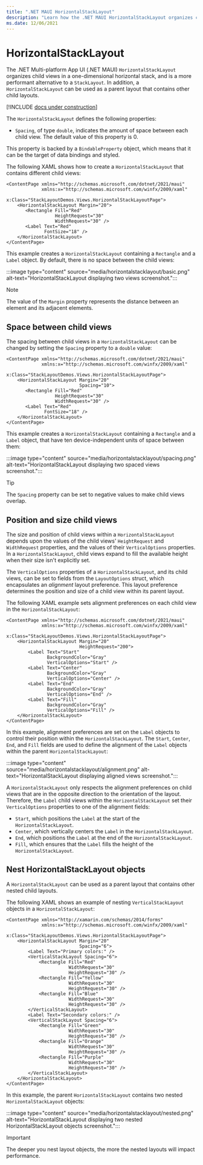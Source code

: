 ```yaml
---
title: ".NET MAUI HorizontalStackLayout"
description: "Learn how the .NET MAUI HorizontalStackLayout organizes child views in a one-dimensional horizontal stack."
ms.date: 12/06/2021
---
```


# HorizontalStackLayout

The .NET Multi-platform App UI (.NET MAUI) `HorizontalStackLayout` organizes child views in a one-dimensional horizontal stack, and is a more performant alternative to a `StackLayout`. In addition, a `HorizontalStackLayout` can be used as a parent layout that contains other child layouts.

[!INCLUDE [docs under construction](~/includes/preview-note.md)]

The `HorizontalStackLayout` defines the following properties:

- `Spacing`, of type `double`, indicates the amount of space between each child view. The default value of this property is 0.

This property is backed by a `BindableProperty` object, which means that it can be the target of data bindings and styled.

<!--
> [!TIP]
> To obtain the best possible layout performance, follow the guidelines at [Optimize layout performance](~/xamarin-forms/deploy-test/performance.md#optimize-layout-performance).
-->

The following XAML shows how to create a `HorizontalStackLayout` that contains different child views:

```xaml
<ContentPage xmlns="http://schemas.microsoft.com/dotnet/2021/maui"
             xmlns:x="http://schemas.microsoft.com/winfx/2009/xaml"
             x:Class="StackLayoutDemos.Views.HorizontalStackLayoutPage">
    <HorizontalStackLayout Margin="20">
       <Rectangle Fill="Red"
                  HeightRequest="30"
                  WidthRequest="30" />
       <Label Text="Red"
              FontSize="18" />
    </HorizontalStackLayout>
</ContentPage>
```

This example creates a `HorizontalStackLayout` containing a `Rectangle` and a `Label` object. By default, there is no space between the child views:

:::image type="content" source="media/horizontalstacklayout/basic.png" alt-text="HorizontalStackLayout displaying two views screenshot.":::

> [!NOTE]
> The value of the `Margin` property represents the distance between an element and its adjacent elements. <!--For more information, see [Margin and Padding](margin-and-padding.md).-->

## Space between child views

The spacing between child views in a `HorizontalStackLayout` can be changed by setting the `Spacing` property to a `double` value:

```xaml
<ContentPage xmlns="http://schemas.microsoft.com/dotnet/2021/maui"
             xmlns:x="http://schemas.microsoft.com/winfx/2009/xaml"
             x:Class="StackLayoutDemos.Views.HorizontalStackLayoutPage">
    <HorizontalStackLayout Margin="20"
                           Spacing="10">
       <Rectangle Fill="Red"
                  HeightRequest="30"
                  WidthRequest="30" />
       <Label Text="Red"
              FontSize="18" />
    </HorizontalStackLayout>
</ContentPage>
```

This example creates a `HorizontalStackLayout` containing a `Rectangle` and a `Label` object, that have ten device-independent units of space between them:

:::image type="content" source="media/horizontalstacklayout/spacing.png" alt-text="HorizontalStackLayout displaying two spaced views screenshot.":::

> [!TIP]
> The `Spacing` property can be set to negative values to make child views overlap.

## Position and size child views

The size and position of child views within a `HorizontalStackLayout` depends upon the values of the child views' `HeightRequest` and `WidthRequest` properties, and the values of their `VerticalOptions` properties. In a `HorizontalStackLayout`, child views expand to fill the available height when their size isn't explicitly set.

The `VerticalOptions` properties of a `HorizontalStackLayout`, and its child views, can be set to fields from the `LayoutOptions` struct, which encapsulates an *alignment* layout preference. This layout preference determines the position and size of a child view within its parent layout.

The following XAML example sets alignment preferences on each child view in the `HorizontalStackLayout`:

```xaml
<ContentPage xmlns="http://schemas.microsoft.com/dotnet/2021/maui"
             xmlns:x="http://schemas.microsoft.com/winfx/2009/xaml"
             x:Class="StackLayoutDemos.Views.HorizontalStackLayoutPage">
    <HorizontalStackLayout Margin="20"
                           HeightRequest="200">
        <Label Text="Start"
               BackgroundColor="Gray"
               VerticalOptions="Start" />
        <Label Text="Center"
               BackgroundColor="Gray"
               VerticalOptions="Center" />
        <Label Text="End"
               BackgroundColor="Gray"
               VerticalOptions="End" />
        <Label Text="Fill"
               BackgroundColor="Gray"
               VerticalOptions="Fill" />
    </HorizontalStackLayout>
</ContentPage>
```

In this example, alignment preferences are set on the `Label` objects to control their position within the `HorizontalStackLayout`. The `Start`, `Center`, `End`, and `Fill` fields are used to define the alignment of the `Label` objects within the parent `HorizontalStackLayout`:

:::image type="content" source="media/horizontalstacklayout/alignment.png" alt-text="HorizontalStackLayout displaying aligned views screenshot.":::

A `HorizontalStackLayout` only respects the alignment preferences on child views that are in the opposite direction to the orientation of the layout. Therefore, the `Label` child views within the `HorizontalStackLayout` set their `VerticalOptions` properties to one of the alignment fields:

- `Start`, which positions the `Label` at the start of the `HorizontalStackLayout`.
- `Center`, which vertically centers the `Label` in the `HorizontalStackLayout`.
- `End`, which positions the `Label` at the end of the `HorizontalStackLayout`.
- `Fill`, which ensures that the `Label` fills the height of the `HorizontalStackLayout`.

<!--
For more information about alignment, see [Layout Options in .NET MAUI](layout-options.md).
-->

## Nest HorizontalStackLayout objects

A `HorizontalStackLayout` can be used as a parent layout that contains other nested child layouts.

The following XAML shows an example of nesting `VerticalStackLayout` objects in a `HorizontalStackLayout`:

```xaml
<ContentPage xmlns="http://xamarin.com/schemas/2014/forms"
             xmlns:x="http://schemas.microsoft.com/winfx/2009/xaml"
             x:Class="StackLayoutDemos.Views.HorizontalStackLayoutPage">
    <HorizontalStackLayout Margin="20"
                           Spacing="6">
        <Label Text="Primary colors:" />
        <VerticalStackLayout Spacing="6">
            <Rectangle Fill="Red"
                       WidthRequest="30"
                       HeightRequest="30" />
            <Rectangle Fill="Yellow"
                       WidthRequest="30"
                       HeightRequest="30" />
            <Rectangle Fill="Blue"
                       WidthRequest="30"
                       HeightRequest="30" />
        </VerticalStackLayout>
        <Label Text="Secondary colors:" />
        <VerticalStackLayout Spacing="6">
            <Rectangle Fill="Green"
                       WidthRequest="30"
                       HeightRequest="30" />
            <Rectangle Fill="Orange"
                       WidthRequest="30"
                       HeightRequest="30" />
            <Rectangle Fill="Purple"
                       WidthRequest="30"
                       HeightRequest="30" />
        </VerticalStackLayout>
    </HorizontalStackLayout>
</ContentPage>
```

In this example, the parent `HorizontalStackLayout` contains two nested `HorizontalStackLayout` objects:

:::image type="content" source="media/horizontalstacklayout/nested.png" alt-text="HorizontalStackLayout displaying two nested HorizontalStackLayout objects screenshot.":::

> [!IMPORTANT]
> The deeper you nest layout objects, the more the nested layouts will impact performance. <!--For more information, see [Choose the correct layout](~/xamarin-forms/deploy-test/performance.md#choose-the-correct-layout). -->
